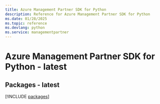 ```yaml
---
title: Azure Management Partner SDK for Python
description: Reference for Azure Management Partner SDK for Python
ms.date: 01/28/2025
ms.topic: reference
ms.devlang: python
ms.service: managementpartner
---
```

# Azure Management Partner SDK for Python - latest
## Packages - latest
[!INCLUDE [packages](management-partner-index.md)]